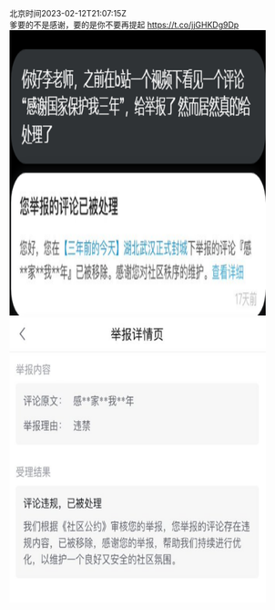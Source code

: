 北京时间2023-02-12T21:07:15Z<br>爹要的不是感谢，要的是你不要再提起 https://t.co/jjGHKDg9Dp<br><img src='/temp/image/2023/x-Month-2/1624757023769301005_0.jpg' width='450' height='500'><img src='/temp/image/2023/x-Month-2/1624757023769301005_1.jpg' width='450' height='500'><br><br>